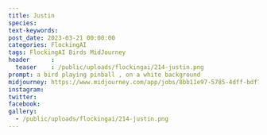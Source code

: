 ```yaml
---
title: Justin
species: 
text-keywords: 
post_date: 2023-03-21 00:00:00
categories: FlockingAI
tags: FlockingAI Birds MidJourney 
header      :
  teaser    : /public/uploads/flockingai/214-justin.png
prompt: a bird playing pinball , on a white background
midjourney: https://www.midjourney.com/app/jobs/8bb11e97-5785-4dff-bdf7-14bec1052b8a
instagram: 
twitter: 
facebook: 
gallery: 
  - /public/uploads/flockingai/214-justin.png
---
```


